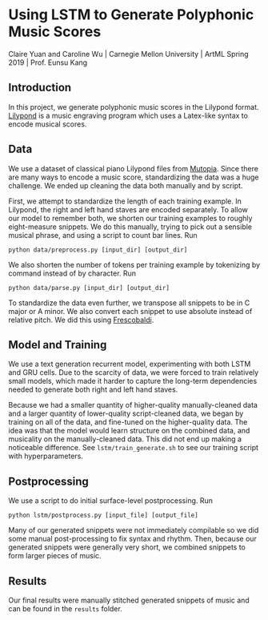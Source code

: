 # Using LSTM to Generate Polyphonic Music Scores
Claire Yuan and Caroline Wu | Carnegie Mellon University | ArtML Spring 2019 | Prof. Eunsu Kang

## Introduction
In this project, we generate polyphonic music scores in the Lilypond format. [Lilypond](http://lilypond.org/) is a music engraving program which uses a Latex-like syntax to encode musical scores. 

## Data 
We use a dataset of classical piano Lilypond files from [Mutopia](https://www.mutopiaproject.org/). Since there are many ways to encode a music score, standardizing the data was a huge challenge. We ended up cleaning the data both manually and by script.  
  
First, we attempt to standardize the length of each training example. In Lilypond, the right and left hand staves are encoded separately. To allow our model to remember both, we shorten our training examples to roughly eight-measure snippets. We do this manually, trying to pick out a sensible musical phrase, and using a script to count bar lines. Run
```
python data/preprocess.py [input_dir] [output_dir]
```

We also shorten the number of tokens per training example by tokenizing by command instead of by character. Run 
```
python data/parse.py [input_dir] [output_dir]
```

To standardize the data even further, we transpose all snippets to be in C major or A minor. We also convert each snippet to use absolute instead of relative pitch. We did this using [Frescobaldi](http://frescobaldi.org/).

## Model and Training
We use a text generation recurrent model, experimenting with both LSTM and GRU cells. Due to the scarcity of data, we were forced to train relatively small models, which made it harder to capture the long-term dependencies needed to generate both right and left hand staves. 

Because we had a smaller quantity of higher-quality manually-cleaned data and a larger quantity of lower-quality script-cleaned data, we began by training on all of the data, and fine-tuned on the higher-quality data. The idea was that the model would learn structure on the combined data, and musicality on the manually-cleaned data. This did not end up making a noticeable difference. See `lstm/train_generate.sh` to see our training script with hyperparameters.

## Postprocessing
We use a script to do initial surface-level postprocessing. Run
```
python lstm/postprocess.py [input_file] [output_file]
```
Many of our generated snippets were not immediately compilable so we did some manual post-processing to fix syntax and rhythm. Then, because our generated snippets were generally very short, we combined snippets to form larger pieces of music. 

## Results
Our final results were manually stitched generated snippets of music and can be found in the `results` folder. 
